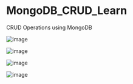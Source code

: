 # MongoDB_CRUD_Learn
 CRUD Operations using MongoDB

![image](https://user-images.githubusercontent.com/35097948/220915486-30100b8b-0e42-40af-b59f-3766d0fbf9d5.png)

![image](https://user-images.githubusercontent.com/35097948/220915891-b7ad6432-c50b-4d48-aad9-1da262a21926.png)

![image](https://user-images.githubusercontent.com/35097948/220915656-7aecbc5e-78b6-4472-a93b-27b25fb4ec57.png)

![image](https://user-images.githubusercontent.com/35097948/220915556-644c3b43-036b-4343-a550-7264eff58bb4.png)
